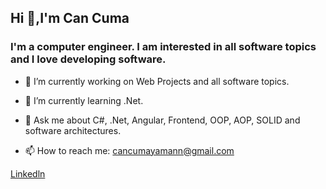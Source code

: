 ## Hi 👋,I'm Can Cuma

### I'm a computer engineer. I am interested in all software topics and I love developing software.

- 🔭 I’m currently working on Web Projects and all software topics.
- 🌱 I’m currently learning .Net.

- 💬 Ask me about C#, .Net, Angular, Frontend, OOP, AOP, SOLID and software architectures.
- 📫 How to reach me: cancumayamann@gmail.com

[Linkedln](https://www.linkedin.com/in/cancumayaman/)


